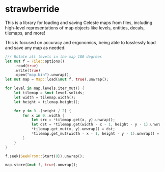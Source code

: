 # strawberride


This is a library for loading and saving Celeste maps from files,
including high-level representations of map objects like
levels, entities, decals, tilemaps, and more!

This is focused on accuracy and ergonomics, being able to losslessly load and save any map as needed.

```rust
/// Rotate all levels in the map 180 degrees
let mut f = File::options()
    .read(true)
    .write(true)
    .open("map.bin").unwrap();
let mut map = Map::load(&mut f, true).unwrap();

for level in map.levels.iter_mut() {
    let tilemap = &mut level.solids;
    let width = tilemap.width();
    let height = tilemap.height();

    for y in 0..(height / 2) {
        for x in 0..width {
            let src = *tilemap.get(x, y).unwrap();
            let dst = *tilemap.get(width - x - 1, height - y - 1).unwrap();
            *tilemap.get_mut(x, y).unwrap() = dst;
            *tilemap.get_mut(width - x - 1, height - y - 1).unwrap() = src;
        }
    }
}

f.seek(SeekFrom::Start(0)).unwrap();

map.store(&mut f, true).unwrap();
```